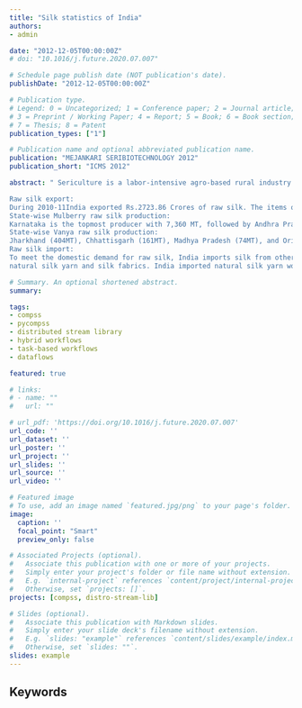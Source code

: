 ```yaml
---
title: "Silk statistics of India"
authors:
- admin

date: "2012-12-05T00:00:00Z"
# doi: "10.1016/j.future.2020.07.007"

# Schedule page publish date (NOT publication's date).
publishDate: "2012-12-05T00:00:00Z"

# Publication type.
# Legend: 0 = Uncategorized; 1 = Conference paper; 2 = Journal article;
# 3 = Preprint / Working Paper; 4 = Report; 5 = Book; 6 = Book section;
# 7 = Thesis; 8 = Patent
publication_types: ["1"]

# Publication name and optional abbreviated publication name.
publication: "MEJANKARI SERIBIOTECHNOLOGY 2012"
publication_short: "ICMS 2012"

abstract: " Sericulture is a labor-intensive agro-based rural industry and covers silkworm food plants, silkworm rearing, silk reeling, spinning, yarn twisting, dyeing, weaving, printing, finishing, and related processes. In the year 2010-11, the sericulture sector's employment increased to 72.5 lakh persons in India (i.e., 52.20 lakh farmers, 3.70 lakh reelers, and 16.60 lakh weavers) from 68.17 lakh persons during 2009-10. Approximately  89% of the silk produced in India is mulberry silk. The total area under mulberry plantation was 1.70 lakh hectares during 2010-11. Production of raw mulberry silk was 16360 MT, including Bivoltine (1400 MT). Moreover, Crossbreed (14960 MT). Other Vanya raw silk production was 4050 MT, which includes Tasar (1166 MT), Eri (2760 MT), and Muga (124M.T.).Thus raw silk production during 2010-11 was 20410MT.

Raw silk export:
During 2010-11India exported Rs.2723.86 Crores of raw silk. The items of silk exported include natural silk yam fabrics, made-ups (1578.40 Crores), readymade garments (1095.1 Crores), silk carpets (15.84 Crores), and silk waste (34.52 Crores). India exports raw silk mainly to Hong Kong (Rs 6188 million), the USA (Rs 3703.5 million), UK (Rs 2528.4 million), UAE (Rs 2391.1 million), and Germany (Rs1388.4 million). 
State-wise Mulberry raw silk production: 
Karnataka is the topmost producer with 7,360 MT, followed by Andhra Pradesh (5119MT), West Bengal (1865MT), Tamil Nadu (1233MT), and Jammu & Kashmir (110MT) during 2009-10.
State-wise Vanya raw silk production:
Jharkhand (404MT), Chhattisgarh (161MT), Madhya Pradesh (74MT), and Orissa (71MT) are the leading tropical Tasar silk producing states. Assam (1410MT), Meghalaya (450MT), Manipur (280MT), and Nagaland (250MT) are the primary Eri silk producing states.  Assam (93MT) and Meghalaya (10MT) are the large producers of eri silk compare to other north-east states of India (2009-10 data).
Raw silk import:
To meet the domestic demand for raw silk, India imports silk from other countries. The total volume of imports during 2010-11 was 5870 tonnes valued at INR 9384.4 million. Apart from raw silk, India also imports
natural silk yarn and silk fabrics. India imported natural silk yarn worth INR 1473.7 million and Rs.6201.6 million of fabrics during 2010-11. In 2010-11 India imported raw silk from China 5591 tones (valued INR 9078.6 million), Uzbekistan 126 tones (valued INR 96.5 million), Vietnam 31 tones (valued INR 29.4 million), Malaysia 25 tones (valued INR 30.9 million), Thailand 19 tones (valued INR 29.3 million) and other countries 78 tones (valued INR 119.7 million)."

# Summary. An optional shortened abstract.
summary: 

tags:
- compss
- pycompss
- distributed stream library
- hybrid workflows
- task-based workflows
- dataflows

featured: true

# links:
# - name: ""
#   url: ""

# url_pdf: 'https://doi.org/10.1016/j.future.2020.07.007'
url_code: ''
url_dataset: ''
url_poster: ''
url_project: ''
url_slides: ''
url_source: ''
url_video: ''

# Featured image
# To use, add an image named `featured.jpg/png` to your page's folder. 
image:
  caption: ''
  focal_point: "Smart"
  preview_only: false

# Associated Projects (optional).
#   Associate this publication with one or more of your projects.
#   Simply enter your project's folder or file name without extension.
#   E.g. `internal-project` references `content/project/internal-project/index.md`.
#   Otherwise, set `projects: []`.
projects: [compss, distro-stream-lib]

# Slides (optional).
#   Associate this publication with Markdown slides.
#   Simply enter your slide deck's filename without extension.
#   E.g. `slides: "example"` references `content/slides/example/index.md`.
#   Otherwise, set `slides: ""`.
slides: example
---
```


<h2>Keywords</h2>
